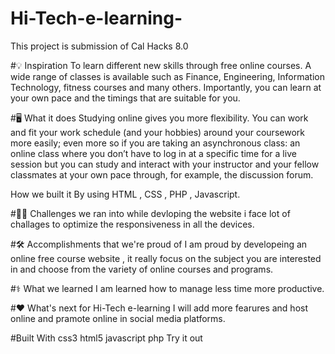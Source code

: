# Hi-Tech-e-learning-
This project is submission of Cal Hacks 8.0


#💡 Inspiration
To learn different new skills through free online courses. A wide range of classes is available such as Finance, Engineering, Information Technology, fitness courses and many others. Importantly, you can learn at your own pace and the timings that are suitable for you.

#🖥️ What it does
Studying online gives you more flexibility. You can work and fit your work schedule (and your hobbies) around your coursework more easily; even more so if you are taking an asynchronous class: an online class where you don’t have to log in at a specific time for a live session but you can study and interact with your instructor and your fellow classmates at your own pace through, for example, the discussion forum.

How we built it
By using HTML , CSS , PHP , Javascript.

#🚵‍♂️ Challenges we ran into
while devloping the website i face lot of challages to optimize the responsiveness in all the devices.

#🛠️ Accomplishments that we're proud of
I am proud by developeing an online free course website , it really focus on the subject you are interested in and choose from the variety of online courses and programs.

#⚕️ What we learned
I am learned how to manage less time more productive.

#❤️ What's next for Hi-Tech e-learning
I will add more fearures and host online and pramote online in social media platforms.

#Built With
css3
html5
javascript
php
Try it out
